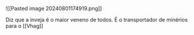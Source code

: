 ![[Pasted image 20240801174919.png]]

Diz que a inveja é o maior veneno de todos. É o transportador de minérios para o [[Vhag]]